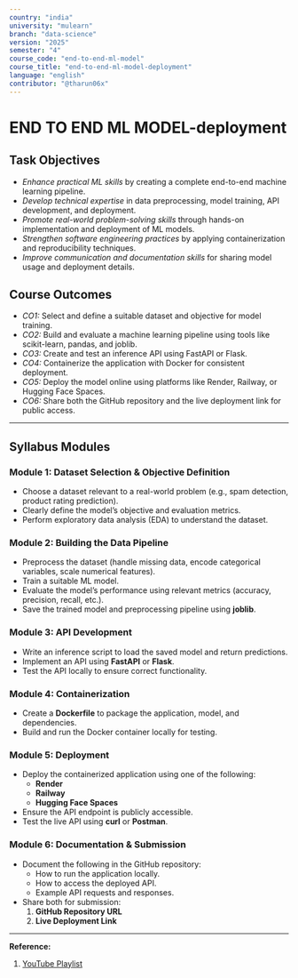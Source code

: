 ```yaml
---
country: "india"
university: "mulearn"
branch: "data-science"
version: "2025"
semester: "4"
course_code: "end-to-end-ml-model"
course_title: "end-to-end-ml-model-deployment"
language: "english"
contributor: "@tharun06x"
---
```


# END TO END ML MODEL-deployment


## Task Objectives

* *Enhance practical ML skills* by creating a complete end-to-end machine learning pipeline.
* *Develop technical expertise* in data preprocessing, model training, API development, and deployment.
* *Promote real-world problem-solving skills* through hands-on implementation and deployment of ML models.
* *Strengthen software engineering practices* by applying containerization and reproducibility techniques.
* *Improve communication and documentation skills* for sharing model usage and deployment details.

## Course Outcomes

* *CO1:* Select and define a suitable dataset and objective for model training.
* *CO2:* Build and evaluate a machine learning pipeline using tools like scikit-learn, pandas, and joblib.
* *CO3:* Create and test an inference API using FastAPI or Flask.
* *CO4:* Containerize the application with Docker for consistent deployment.
* *CO5:* Deploy the model online using platforms like Render, Railway, or Hugging Face Spaces.
* *CO6:* Share both the GitHub repository and the live deployment link for public access.

---

## Syllabus Modules

### Module 1: Dataset Selection & Objective Definition
* Choose a dataset relevant to a real-world problem (e.g., spam detection, product rating prediction).
* Clearly define the model’s objective and evaluation metrics.
* Perform exploratory data analysis (EDA) to understand the dataset.

### Module 2: Building the Data Pipeline
* Preprocess the dataset (handle missing data, encode categorical variables, scale numerical features).
* Train a suitable ML model.
* Evaluate the model’s performance using relevant metrics (accuracy, precision, recall, etc.).
* Save the trained model and preprocessing pipeline using **joblib**.

### Module 3: API Development
* Write an inference script to load the saved model and return predictions.
* Implement an API using **FastAPI** or **Flask**.
* Test the API locally to ensure correct functionality.

### Module 4: Containerization
* Create a **Dockerfile** to package the application, model, and dependencies.
* Build and run the Docker container locally for testing.

### Module 5: Deployment
* Deploy the containerized application using one of the following:
  * **Render**
  * **Railway**
  * **Hugging Face Spaces**
* Ensure the API endpoint is publicly accessible.
* Test the live API using **curl** or **Postman**.

### Module 6: Documentation & Submission
* Document the following in the GitHub repository:
  * How to run the application locally.
  * How to access the deployed API.
  * Example API requests and responses.
* Share both for submission:
  1. **GitHub Repository URL**
  2. **Live Deployment Link**
---

**Reference:** 

1. [YouTube Playlist](https://youtube.com/playlist?list=PLcXD2UVHZ2NDbE8SEXmBAJq7d_dTBvSlI&si=75fXQVdVFWe56e4T)

